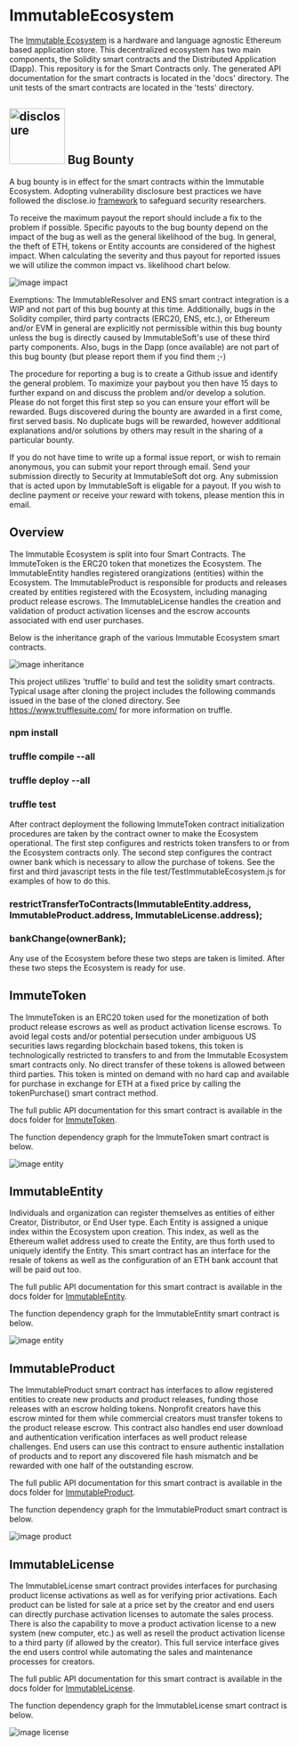 # ImmutableEcosystem

The [Immutable Ecosystem](https://immutablesoft.org) is a hardware and language agnostic Ethereum based application store. This decentralized ecosystem has two main components, the Solidity smart contracts and the Distributed Application (Dapp). This repository is for the Smart Contracts only. The generated API documentation for the smart contracts is located in the 'docs' directory. The unit tests of the smart contracts are located in the 'tests' directory.

## <img src="./images/disclosure-logo-outline-black.png" alt="disclosure" width="100" height="100"/> Bug Bounty 

A bug bounty is in effect for the smart contracts within the Immutable Ecosystem. Adopting vulnerability disclosure best practices we have followed the disclose.io [framework](./core-terms-USA.md) to safeguard security researchers.

To receive the maximum payout the report should include a fix to the problem if possible. Specific payouts to the bug bounty depend on the impact of the bug as well as the general likelihood of the bug. In general, the theft of ETH, tokens or Entity accounts are considered of the highest impact. When calculating the severity and thus payout for reported issues we will utilize the common impact vs. likelihood chart below.

![image impact](./images/ImpactVSLikelihood.png)

Exemptions: The ImmutableResolver and ENS smart contract integration is a WIP and not part of this bug bounty at this time. Additionally, bugs in the Solidity compiler, third party contracts (ERC20, ENS, etc.), or Ethereum and/or EVM in general are explicitly not permissible within this bug bounty unless the bug is directly caused by ImmutableSoft's use of these third party components. Also, bugs in the Dapp (once available) are not part of this bug bounty (but please report them if you find them ;-)

The procedure for reporting a bug is to create a Github issue and identify the general problem. To maximize your paybout you then have 15 days to further expand on and discuss the problem and/or develop a solution.  Please do not forget this first step so you can ensure your effort will be rewarded. Bugs discovered during the bounty are awarded in a first come, first served basis. No duplicate bugs will be rewarded, however additional explanations and/or solutions by others may result in the sharing of a particular bounty.

If you do not have time to write up a formal issue report, or wish to remain anonymous, you can submit your report through email. Send your submission directly to Security at ImmutableSoft dot org. Any submission that is acted upon by ImmutableSoft is eligable for a payout. If you wish to decline payment or receive your reward with tokens, please mention this in email.

## Overview

The Immutable Ecosystem is split into four Smart Contracts. The ImmuteToken is the ERC20 token that monetizes the Ecosystem. The ImmutableEntity handles registered orangizations (entities) within the Ecosystem. The ImmutableProduct is responsible for products and releases created by entities registered with the Ecosystem, including managing product release escrows. The ImmutableLicense handles the creation and validation of product activation licenses and the escrow accounts associated with end user purchases.

Below is the inheritance graph of the various Immutable Ecosystem smart contracts.

![image inheritance](./images/InheritanceGraph.jpg)

This project utilizes 'truffle' to build and test the solidity smart contracts. Typical usage after cloning the project includes the following commands issued in the base of the cloned directory. See https://www.trufflesuite.com/ for more information on truffle.

### npm install
### truffle compile --all
### truffle deploy --all
### truffle test

After contract deployment the following ImmuteToken contract initialization procedures are taken by the contract owner to make the Ecosystem operational. The first step configures and restricts token transfers to or from the Ecosystem contracts only. The second step configures the contract owner bank which is necessary to allow the purchase of tokens. See the first and third javascript tests in the file test/TestImmutableEcosystem.js for examples of how to do this.

### restrictTransferToContracts(ImmutableEntity.address, ImmutableProduct.address, ImmutableLicense.address);
### bankChange(ownerBank);

Any use of the Ecosystem before these two steps are taken is limited. After these two steps the Ecosystem is ready for use.

## ImmuteToken

The ImmuteToken is an ERC20 token used for the monetization of both product release escrows as well as product activation license escrows. To avoid legal costs and/or potential persecution under ambiguous US securities laws regarding blockchain based tokens, this token is technologically restricted to transfers to and from the Immutable Ecosystem smart contracts only. No direct transfer of these tokens is allowed between third parties. This token is minted on demand with no hard cap and available for purchase in exchange for ETH at a fixed price by calling the tokenPurchase() smart contract method.

The full public API documentation for this smart contract is available in the docs folder for [ImmuteToken](./docs/ImmuteToken.md).

The function dependency graph for the ImmuteToken smart contract is below.

![image entity](./images/TokenDependencyGraph.jpg)

## ImmutableEntity

Individuals and organization can register themselves as entities of either Creator, Distributor, or End User type. Each Entity is assigned a unique index within the Ecosystem upon creation. This index, as well as the Ethereum wallet address used to create the Entity, are thus forth used to uniquely identify the Entity. This smart contract has an interface for the resale of tokens as well as the configuration of an ETH bank account that will be paid out too.

The full public API documentation for this smart contract is available in the docs folder for [ImmutableEntity](./docs/ImmutableEntity.md).

The function dependency graph for the ImmutableEntity smart contract is below.

![image entity](./images/EntityDependencyGraph.jpg)

## ImmutableProduct

The ImmutableProduct smart contract has interfaces to allow registered entities to create new products and product releases, funding those releases with an escrow holding tokens. Nonprofit creators have this escrow minted for them while commercial creators must transfer tokens to the product release escrow. This contract also handles end user download and authentication verification interfaces as well product release challenges. End users can use this contract to ensure authentic installation of products and to report any discovered file hash mismatch and be rewarded with one half of the outstanding escrow.

The full public API documentation for this smart contract is available in the docs folder for [ImmutableProduct](./docs/ImmutableProduct.md).

The function dependency graph for the ImmutableProduct smart contract is below.

![image product](./images/ProductDependencyGraph.jpg)

## ImmutableLicense

The ImmutableLicense smart contract provides interfaces for purchasing product license activations as well as for verifying prior activations. Each product can be listed for sale at a price set by the creator and end users can directly purchase activation licenses to automate the sales process. There is also the capability to move a product activation license to a new system (new computer, etc.) as well as resell the product activation license to a third party (if allowed by the creator). This full service interface gives the end users control while automating the sales and maintenance processes for creators.

The full public API documentation for this smart contract is available in the docs folder for [ImmutableLicense](./docs/ImmutableLicense.md).

The function dependency graph for the ImmutableLicense smart contract is below.

![image license](./images/LicenseDependencyGraph.jpg)
